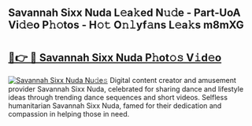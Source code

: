 ## Savannah Sixx Nuda L𝚎a𝚔ed N𝚞𝚍e - Part-UoA Vi𝚍𝚎o P𝚑𝚘tos - H𝚘𝚝 O𝚗𝚕yf𝚊ns L𝚎a𝚔s m8mXG

# <h2><a href="http://kf3z0xg.oniu.top/?m=Savannah+Sixx+Nuda">🔗👉 🔴 Savannah Sixx Nuda P𝚑ot𝚘𝚜 V𝚒d𝚎o</a></h2>

[![Savannah Sixx Nuda Nu𝚍e𝚜](https://i.imgur.com/0qMVB7G.gif)](http://kf3z0xg.oniu.top/?m=Savannah+Sixx+Nuda)
Digital content creator and amusement provider Savannah Sixx Nuda, celebrated for sharing dance and lifestyle ideas through trending dance sequences and short videos. Selfless humanitarian Savannah Sixx Nuda, famed for their dedication and compassion in helping those in need.  
